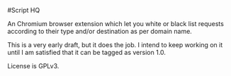 #Script HQ

An Chromium browser extension which let you white or black list requests
according to their type and/or destination as per domain name.

This is a very early draft, but it does the job. I intend to keep working on
it until I am satisfied that it can be tagged as version 1.0.

License is GPLv3.
